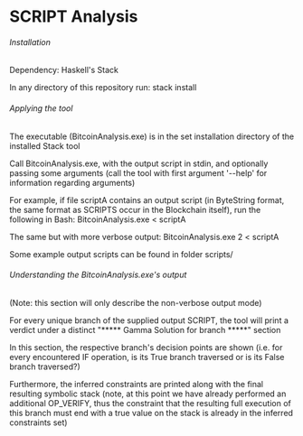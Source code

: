 # SCRIPT Analysis

###### Installation

Dependency: Haskell's Stack

In any directory of this repository run:
  stack install


###### Applying the tool

The executable (BitcoinAnalysis.exe) is in the set installation directory of the installed Stack tool

Call BitcoinAnalysis.exe, with the output script in stdin, and optionally passing some arguments (call the tool with first argument '--help' for information regarding arguments)

For example, if file scriptA contains an output script (in ByteString format, the same format as SCRIPTS occur in the Blockchain itself), run the following in Bash: BitcoinAnalysis.exe < scriptA

The same but with more verbose output: BitcoinAnalysis.exe 2 < scriptA


Some example output scripts can be found in folder scripts/


###### Understanding the BitcoinAnalysis.exe's output

(Note: this section will only describe the non-verbose output mode)

For every unique branch of the supplied output SCRIPT, the tool will print a verdict under a distinct "***** Gamma Solution for branch *****" section

In this section, the respective branch's decision points are shown (i.e. for every encountered IF operation, is its True branch traversed or is its False branch traversed?)

Furthermore, the inferred constraints are printed along with the final resulting symbolic stack (note, at this point we have already performed an additional OP_VERIFY, thus the constraint that the resulting full execution of this branch must end with a true value on the stack is already in the inferred constraints set)
